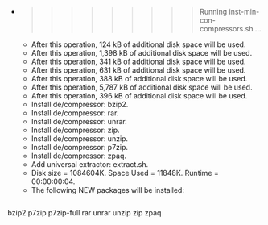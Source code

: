 * >>>>>>>>> Running inst-min-con-compressors.sh ...
  * After this operation, 124 kB of additional disk space will be used.
  * After this operation, 1,398 kB of additional disk space will be used.
  * After this operation, 341 kB of additional disk space will be used.
  * After this operation, 631 kB of additional disk space will be used.
  * After this operation, 388 kB of additional disk space will be used.
  * After this operation, 5,787 kB of additional disk space will be used.
  * After this operation, 396 kB of additional disk space will be used.
  * Install de/compressor: bzip2.
  * Install de/compressor: rar.
  * Install de/compressor: unrar.
  * Install de/compressor: zip.
  * Install de/compressor: unzip.
  * Install de/compressor: p7zip.
  * Install de/compressor: zpaq.
  * Add universal extractor: extract.sh.
  * Disk size = 1084604K. Space Used = 11848K. Runtime = 00:00:00:04.
  * The following NEW packages will be installed:
  ```bash
bzip2 p7zip p7zip-full rar unrar
unzip zip zpaq
  ```
